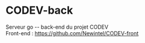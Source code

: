 # CODEV-back
Serveur go -- back-end du projet CODEV  
Front-end : https://github.com/Newintel/CODEV-front